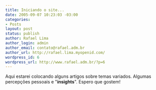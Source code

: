```yaml
---
title: Iniciando o site...
date: 2005-09-07 10:23:03 -03:00
categories:
- Posts
layout: post
status: publish
author: Rafael Lima
author_login: admin
author_email: contato@rafael.adm.br
author_url: http://rafael.lima.myopenid.com/
wordpress_id: 6
wordpress_url: http://www.rafael.adm.br/?p=6
---
```


Aqui estarei colocando alguns artigos sobre temas variados. Algumas percep&ccedil;&otilde;es pessoais e "<span style="font-weight: bold">insights</span>". Espero que gostem!
